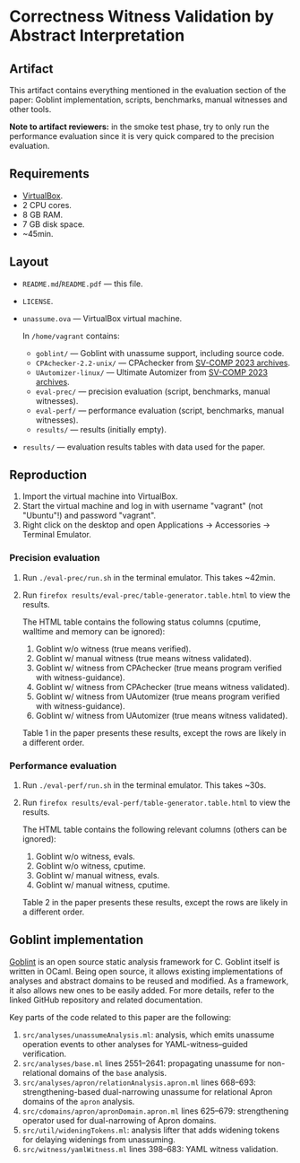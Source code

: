 # Correctness Witness Validation by Abstract Interpretation
## Artifact

This artifact contains everything mentioned in the evaluation section of the paper: Goblint implementation, scripts, benchmarks, manual witnesses and other tools.

**Note to artifact reviewers:** in the smoke test phase, try to only run the performance evaluation since it is very quick compared to the precision evaluation.

## Requirements
* [VirtualBox](https://www.virtualbox.org/).
* 2 CPU cores.
* 8 GB RAM.
* 7 GB disk space.
* ~45min.

## Layout
* `README.md`/`README.pdf` — this file.
* `LICENSE`.
* `unassume.ova` — VirtualBox virtual machine.

  In `/home/vagrant` contains:
  * `goblint/` ­— Goblint with unassume support, including source code.
  * `CPAchecker-2.2-unix/` — CPAchecker from [SV-COMP 2023 archives](https://gitlab.com/sosy-lab/sv-comp/archives-2023).
  * `UAutomizer-linux/` — Ultimate Automizer from [SV-COMP 2023 archives](https://gitlab.com/sosy-lab/sv-comp/archives-2023).
  * `eval-prec/` — precision evaluation (script, benchmarks, manual witnesses).
  * `eval-perf/` — performance evaluation (script, benchmarks, manual witnesses).
  * `results/` — results (initially empty).

* `results/` — evaluation results tables with data used for the paper.

## Reproduction
1. Import the virtual machine into VirtualBox.
2. Start the virtual machine and log in with username "vagrant" (not "Ubuntu"!) and password "vagrant".
3. Right click on the desktop and open Applications → Accessories → Terminal Emulator.

### Precision evaluation
1. Run `./eval-prec/run.sh` in the terminal emulator. This takes ~42min.
2. Run `firefox results/eval-prec/table-generator.table.html` to view the results.

   The HTML table contains the following status columns (cputime, walltime and memory can be ignored):
   1. Goblint w/o witness (true means verified).
   2. Goblint w/ manual witness (true means witness validated).
   3. Goblint w/ witness from CPAchecker (true means program verified with witness-guidance).
   4. Goblint w/ witness from CPAchecker (true means witness validated).
   5. Goblint w/ witness from UAutomizer (true means program verified with witness-guidance).
   6. Goblint w/ witness from UAutomizer (true means witness validated).

   Table 1 in the paper presents these results, except the rows are likely in a different order.

### Performance evaluation
1. Run `./eval-perf/run.sh` in the terminal emulator. This takes ~30s.
2. Run `firefox results/eval-perf/table-generator.table.html` to view the results.

   The HTML table contains the following relevant columns (others can be ignored):
   1. Goblint w/o witness, evals.
   2. Goblint w/o witness, cputime.
   3. Goblint w/ manual witness, evals.
   4. Goblint w/ manual witness, cputime.

   Table 2 in the paper presents these results, except the rows are likely in a different order.


## Goblint implementation
[Goblint](https://github.com/goblint/analyzer) is an open source static analysis framework for C.
Goblint itself is written in OCaml.
Being open source, it allows existing implementations of analyses and abstract domains to be reused and modified.
As a framework, it also allows new ones to be easily added.
For more details, refer to the linked GitHub repository and related documentation.

Key parts of the code related to this paper are the following:

1. `src/analyses/unassumeAnalysis.ml`: analysis, which emits unassume operation events to other analyses for YAML-witness–guided verification.
2. `src/analyses/base.ml` lines 2551–2641: propagating unassume for non-relational domains of the `base` analysis.
3. `src/analyses/apron/relationAnalysis.apron.ml` lines 668–693: strengthening-based dual-narrowing unassume for relational Apron domains of the `apron` analysis.
4. `src/cdomains/apron/apronDomain.apron.ml` lines 625–679: strengthening operator used for dual-narrowing of Apron domains.
5. `src/util/wideningTokens.ml`: analysis lifter that adds widening tokens for delaying widenings from unassuming.
6. `src/witness/yamlWitness.ml` lines 398–683: YAML witness validation.
